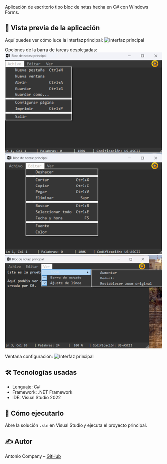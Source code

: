Aplicación de escritorio tipo bloc de notas hecha en C# con Windows Forms.

## 📝 Vista previa de la aplicación

Aquí puedes ver cómo luce la interfaz principal:
![Interfaz principal](screenshoots/inicio.jpg)

Opciones de la barra de tareas desplegadas:
![Interfaz principal](screenshots/archivo.jpg)
![Interfaz principal](screenshots/editar.jpg)
![Interfaz principal](screenshots/ver.jpg)

Ventana configuración:
![Interfaz principal](screenshoots/configuracion.jpg)



## 🛠️ Tecnologías usadas
- Lenguaje: C#
- Framework: .NET Framework
- IDE: Visual Studio 2022

## 🚀 Cómo ejecutarlo
Abre la solución `.sln` en Visual Studio y ejecuta el proyecto principal.

## ✍️ Autor
Antonio Company – [GitHub](https://github.com/antonicr1986)

